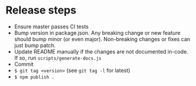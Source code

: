 # Release steps

* Ensure master passes CI tests
* Bump version in package.json. Any breaking change or new feature should bump minor (or even major). Non-breaking changes or fixes can just bump patch.
* Update README manually if the changes are not documented in-code. If so, run `scripts/generate-docs.js`
* Commit
* `$ git tag <version>` (see `git tag -l` for latest)
* `$ npm publish .`
